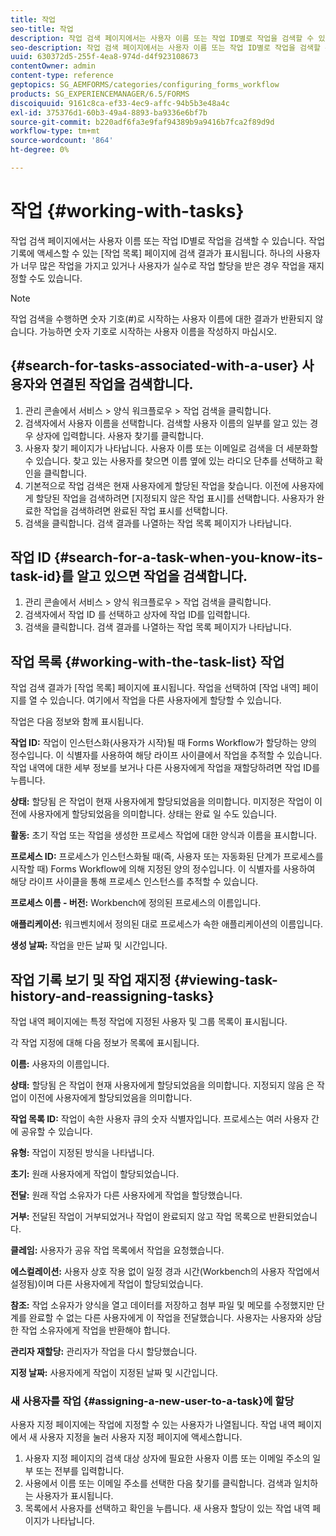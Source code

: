 ```yaml
---
title: 작업
seo-title: 작업
description: 작업 검색 페이지에서는 사용자 이름 또는 작업 ID별로 작업을 검색할 수 있습니다. 작업 작업에 대해 자세히 알아봅니다.
seo-description: 작업 검색 페이지에서는 사용자 이름 또는 작업 ID별로 작업을 검색할 수 있습니다. 작업 작업에 대해 자세히 알아봅니다.
uuid: 630372d5-255f-4ea8-974d-d4f923108673
contentOwner: admin
content-type: reference
geptopics: SG_AEMFORMS/categories/configuring_forms_workflow
products: SG_EXPERIENCEMANAGER/6.5/FORMS
discoiquuid: 9161c8ca-ef33-4ec9-affc-94b5b3e48a4c
exl-id: 375376d1-60b3-49a4-8893-ba9336e6bf7b
source-git-commit: b220adf6fa3e9faf94389b9a9416b7fca2f89d9d
workflow-type: tm+mt
source-wordcount: '864'
ht-degree: 0%

---
```


# 작업 {#working-with-tasks}

작업 검색 페이지에서는 사용자 이름 또는 작업 ID별로 작업을 검색할 수 있습니다. 작업 기록에 액세스할 수 있는 [작업 목록] 페이지에 검색 결과가 표시됩니다. 하나의 사용자가 너무 많은 작업을 가지고 있거나 사용자가 실수로 작업 할당을 받은 경우 작업을 재지정할 수도 있습니다.

>[!NOTE]
>
>작업 검색을 수행하면 숫자 기호(#)로 시작하는 사용자 이름에 대한 결과가 반환되지 않습니다. 가능하면 숫자 기호로 시작하는 사용자 이름을 작성하지 마십시오.

## {#search-for-tasks-associated-with-a-user} 사용자와 연결된 작업을 검색합니다.

1. 관리 콘솔에서 서비스 > 양식 워크플로우 > 작업 검색을 클릭합니다.
1. 검색자에서 사용자 이름을 선택합니다. 검색할 사용자 이름의 일부를 알고 있는 경우 상자에 입력합니다. 사용자 찾기를 클릭합니다.
1. 사용자 찾기 페이지가 나타납니다. 사용자 이름 또는 이메일로 검색을 더 세분화할 수 있습니다. 찾고 있는 사용자를 찾으면 이름 옆에 있는 라디오 단추를 선택하고 확인을 클릭합니다.
1. 기본적으로 작업 검색은 현재 사용자에게 할당된 작업을 찾습니다. 이전에 사용자에게 할당된 작업을 검색하려면 [지정되지 않은 작업 표시]를 선택합니다. 사용자가 완료한 작업을 검색하려면 완료된 작업 표시를 선택합니다.
1. 검색을 클릭합니다. 검색 결과를 나열하는 작업 목록 페이지가 나타납니다.

## 작업 ID {#search-for-a-task-when-you-know-its-task-id}를 알고 있으면 작업을 검색합니다.

1. 관리 콘솔에서 서비스 > 양식 워크플로우 > 작업 검색을 클릭합니다.
1. 검색자에서 작업 ID 를 선택하고 상자에 작업 ID를 입력합니다.
1. 검색을 클릭합니다. 검색 결과를 나열하는 작업 목록 페이지가 나타납니다.

## 작업 목록 {#working-with-the-task-list} 작업

작업 검색 결과가 [작업 목록] 페이지에 표시됩니다. 작업을 선택하여 [작업 내역] 페이지를 열 수 있습니다. 여기에서 작업을 다른 사용자에게 할당할 수 있습니다.

작업은 다음 정보와 함께 표시됩니다.

**작업 ID:**  작업이 인스턴스화(사용자가 시작)될 때 Forms Workflow가 할당하는 양의 정수입니다. 이 식별자를 사용하여 해당 라이프 사이클에서 작업을 추적할 수 있습니다. 작업 내역에 대한 세부 정보를 보거나 다른 사용자에게 작업을 재할당하려면 작업 ID를 누릅니다.

**상태:**  할당됨 은 작업이 현재 사용자에게 할당되었음을 의미합니다. 미지정은 작업이 이전에 사용자에게 할당되었음을 의미합니다. 상태는 완료 일 수도 있습니다.

**활동:** 초기 작업 또는 작업을 생성한 프로세스 작업에 대한 양식과 이름을 표시합니다.

**프로세스 ID:**  프로세스가 인스턴스화될 때(즉, 사용자 또는 자동화된 단계가 프로세스를 시작할 때) Forms Workflow에 의해 지정된 양의 정수입니다. 이 식별자를 사용하여 해당 라이프 사이클을 통해 프로세스 인스턴스를 추적할 수 있습니다.

**프로세스 이름 - 버전:**  Workbench에 정의된 프로세스의 이름입니다.

**애플리케이션:** 워크벤치에서 정의된 대로 프로세스가 속한 애플리케이션의 이름입니다.

**생성 날짜:** 작업을 만든 날짜 및 시간입니다.

## 작업 기록 보기 및 작업 재지정 {#viewing-task-history-and-reassigning-tasks}

작업 내역 페이지에는 특정 작업에 지정된 사용자 및 그룹 목록이 표시됩니다.

각 작업 지정에 대해 다음 정보가 목록에 표시됩니다.

**이름:** 사용자의 이름입니다.

**상태:**  할당됨 은 작업이 현재 사용자에게 할당되었음을 의미합니다. 지정되지 않음 은 작업이 이전에 사용자에게 할당되었음을 의미합니다.

**작업 목록 ID:**  작업이 속한 사용자 큐의 숫자 식별자입니다. 프로세스는 여러 사용자 간에 공유할 수 있습니다.

**유형:** 작업이 지정된 방식을 나타냅니다.

**초기:** 원래 사용자에게 작업이 할당되었습니다.

**전달:** 원래 작업 소유자가 다른 사용자에게 작업을 할당했습니다.

**거부:** 전달된 작업이 거부되었거나 작업이 완료되지 않고 작업 목록으로 반환되었습니다.

**클레임:** 사용자가 공유 작업 목록에서 작업을 요청했습니다.

**에스컬레이션:** 사용자 상호 작용 없이 일정 경과 시간(Workbench의 사용자 작업에서 설정됨)이며 다른 사용자에게 작업이 할당되었습니다.

**참조:**  작업 소유자가 양식을 열고 데이터를 저장하고 첨부 파일 및 메모를 수정했지만 단계를 완료할 수 없는 다른 사용자에게 이 작업을 전달했습니다. 사용자는 사용자와 상담한 작업 소유자에게 작업을 반환해야 합니다.

**관리자 재할당:**  관리자가 작업을 다시 할당했습니다.

**지정 날짜:** 사용자에게 작업이 지정된 날짜 및 시간입니다.

### 새 사용자를 작업 {#assigning-a-new-user-to-a-task}에 할당

사용자 지정 페이지에는 작업에 지정할 수 있는 사용자가 나열됩니다. 작업 내역 페이지에서 새 사용자 지정을 눌러 사용자 지정 페이지에 액세스합니다.

1. 사용자 지정 페이지의 검색 대상 상자에 필요한 사용자 이름 또는 이메일 주소의 일부 또는 전부를 입력합니다.
1. 사용에서 이름 또는 이메일 주소를 선택한 다음 찾기를 클릭합니다. 검색과 일치하는 사용자가 표시됩니다.
1. 목록에서 사용자를 선택하고 확인을 누릅니다. 새 사용자 할당이 있는 작업 내역 페이지가 나타납니다.
